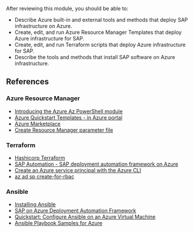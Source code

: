 After reviewing this module, you should be able to:

- Describe Azure built-in and external tools and methods that deploy SAP infrastructure on Azure.
- Create, edit, and run Azure Resource Manager Templates that deploy Azure infrastructure for SAP.
- Create, edit, and run Terraform scripts that deploy Azure infrastructure for SAP.
- Describe the tools and methods that install SAP software on Azure infrastructure.

## References

### Azure Resource Manager

- [Introducing the Azure Az PowerShell module](/powershell/azure/new-azureps-module-az)
- [Azure Quickstart Templates - in Azure portal](https://azure.microsoft.com/resources/templates/)
- [Azure Marketplace](https://portal.azure.com/#blade/Microsoft_Azure_Marketplace/MarketplaceOffersBlade/selectedMenuItemId/home)
- [Create Resource Manager parameter file](/azure/azure-resource-manager/templates/parameter-files)

### Terraform

- [Hashicorp Terraform](https://www.terraform.io/)
- [SAP Automation - SAP deployment automation framework on Azure](/azure/sap/automation/deployment-framework)
- [Create an Azure service principal with the Azure CLI](/cli/azure/create-an-azure-service-principal-azure-cli)
- [az ad sp create-for-rbac](/cli/azure/ad/sp?#az-ad-sp-create-for-rbac)

### Ansible

- [Installing Ansible](https://docs.ansible.com/ansible/latest/installation_guide/intro_installation.html)
- [SAP on Azure Deployment Automation Framework](/azure/sap/automation/deployment-framework)
- [Quickstart: Configure Ansible on an Azure Virtual Machine](/azure/virtual-machines/linux/ansible-install-configure)
- [Ansible Playbook Samples for Azure](https://github.com/Azure-Samples/ansible-playbooks)

